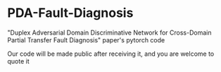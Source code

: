 # PDA-Fault-Diagnosis
"Duplex Adversarial Domain Discriminative Network for Cross-Domain Partial Transfer Fault Diagnosis" paper's pytorch code

Our code will be made public after receiving it, and you are welcome to quote it
